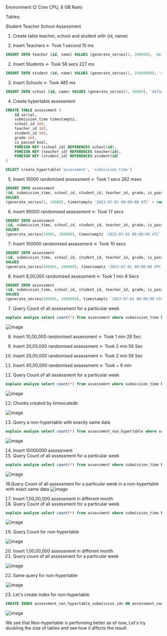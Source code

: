 Environment (2 Core CPU, 8 GB Ram)

Tables:

Student
Teacher
School
Assessment

1. Create table teacher, school and student with (id, name)

1. Insert Teachers <- Took 1 second 15 ms

```sql
INSERT INTO teacher (id, name) VALUES (generate_series(1, 200000), 'default')
```

2. Insert Students <- Took 58 secs 227 ms

```sql
INSERT INTO student (id, name) VALUES (generate_series(1, 10000000), 'default')
```

3. Insert Schools <- Took 485 ms

```sql
INSERT INTO school (id, name) VALUES (generate_series(1, 50000), 'default')
```

4. Create hypertable assessment

```sql
CREATE TABLE assessment (
	id serial,
	submission_time timestamptz,
	school_id int,
	teacher_id int,
	student_id int,
	grade int,
	is_passed bool,
	FOREIGN KEY (school_id) REFERENCES school(id),
	FOREIGN KEY (teacher_id) REFERENCES teacher(id),
	FOREIGN KEY (student_id) REFERENCES student(id)
)

SELECT create_hypertable('assessment', 'submission_time')
```
5. Insert 10000 randomised assessment <- Took 1 secs 282 msec

```sql
INSERT INTO assessment 
(id, submission_time, school_id, student_id, teacher_id, grade, is_passed) 
VALUES 
(generate_series(1, 10000), timestamptz '2023-07-01 00:00:00 UTC' + random() * INTERVAL '30 days', floor(random() * 50000) + 1, floor(random() * 10000000) + 1, floor(random() * 200000) + 1, floor(random() * 3) + 1, RANDOM()::INT::BOOLEAN);
```

6. Insert 90000 randomised assessment <- Took 17 secs

```sql
INSERT INTO assessment 
(id, submission_time, school_id, student_id, teacher_id, grade, is_passed) 
VALUES 
(generate_series(10001, 100000), timestamptz '2023-07-01 00:00:00 UTC' + random() * INTERVAL '30 days', floor(random() * 50000) + 1, floor(random() * 10000000) + 1, floor(random() * 200000) + 1, floor(random() * 3) + 1, RANDOM()::INT::BOOLEAN);
```

7. Insert 100000 randomised assessment <- Took 10 secs

```sql
INSERT INTO assessment 
(id, submission_time, school_id, student_id, teacher_id, grade, is_passed) 
VALUES 
(generate_series(100001, 200000), timestamptz '2023-07-01 00:00:00 UTC' + random() * INTERVAL '30 days', floor(random() * 50000) + 1, floor(random() * 10000000) + 1, floor(random() * 200000) + 1, floor(random() * 3) + 1, RANDOM()::INT::BOOLEAN);
```

8. Insert 8,00,000 randomised assessment <- Took 1 min 8 Secs

```sql
INSERT INTO assessment 
(id, submission_time, school_id, student_id, teacher_id, grade, is_passed) 
VALUES 
(generate_series(200001, 1000000), timestamptz '2023-07-01 00:00:00 UTC' + random() * INTERVAL '30 days', floor(random() * 50000) + 1, floor(random() * 10000000) + 1, floor(random() * 200000) + 1, floor(random() * 3) + 1, RANDOM()::INT::BOOLEAN);
```

7. Query Count of all assessment for a particular week

```sql
explain analyze select count(*) from assessment where submission_time between '2023-07-03' and '2023-07-09';
```

![image](https://github.com/singhalkarun/postgresql-benchmarks/assets/113603846/0c8fe693-e6aa-4c56-bb27-34787bbf5db5)

8. Insert 10,00,000 randomised assessment <- Took 1 min 28 Sec
9. Insert 20,00,000 randomised assessment <- Took 2 min 56 Sec
10. Insert 20,00,000 randomised assessment <- Took 2 min 56 Sec
10. Insert 40,00,000 randomised assessment <- Took ~ 6 min

11. Query Count of all assessment for a particular week

```sql
explain analyze select count(*) from assessment where submission_time between '2023-07-03' and '2023-07-09';
```

![image](https://github.com/singhalkarun/postgresql-benchmarks/assets/113603846/27e22ba0-a530-4b95-8524-839af9e41635)

12. Chunks created by timescaledb

![image](https://github.com/singhalkarun/postgresql-benchmarks/assets/113603846/777e8062-f321-4a93-ac70-fb4b673386cb)

13. Query a non-hypertable with exactly same data

```sql
explain analyze select count(*) from assessment_non_hypertable where submission_time between '2023-07-03' and '2023-07-09';
```

![image](https://github.com/singhalkarun/postgresql-benchmarks/assets/113603846/ddf54fed-b4be-410d-be87-b854a9b3d9d0)

14. Insert 10000000 assessment
15. Query Count of all assessment for a particular week

```sql
explain analyze select count(*) from assessment where submission_time between '2023-07-03' and '2023-07-09';
```

![image](https://github.com/singhalkarun/postgresql-benchmarks/assets/113603846/339e88ac-26df-4660-b09a-44e8a495cb66)

16.Query Count of all assessment for a particular week in a non-hypertable with exact same data
![image](https://github.com/singhalkarun/postgresql-benchmarks/assets/113603846/4f9327f2-8e23-4c8d-8ca9-9f1f50935cbf)

17. Insert 1,00,00,000 assessment in different month
18. Query Count of all assessment for a particular week

```sql
explain analyze select count(*) from assessment where submission_time between '2023-07-03' and '2023-07-09';
```

![image](https://github.com/singhalkarun/postgresql-benchmarks/assets/113603846/546f0a1d-0136-455f-9ccd-e02ed79cfb09)

19. Query Count for non-hypertable

![image](https://github.com/singhalkarun/postgresql-benchmarks/assets/113603846/97ad8d2a-5519-491e-94b0-3c78ab4aa83d)

20. Insert 1,00,00,000 assessment in different month
21. Query count of all assessment for a particular week

![image](https://github.com/singhalkarun/postgresql-benchmarks/assets/113603846/b38b45b6-d68e-4a24-b99a-3dd9732c6e9f)

22. Same query for non-hypertable

![image](https://github.com/singhalkarun/postgresql-benchmarks/assets/113603846/5bfa728f-f838-4557-b716-f61851973c99)

23. Let's create index for non-hypertable

```sql
CREATE INDEX assessment_non_hypertable_submission_idx ON assessment_non_hypertable (submission_time)
```

![image](https://github.com/singhalkarun/postgresql-benchmarks/assets/113603846/348af6a7-9656-498e-b167-9984dc237aa0)

We see that Non-hypertable is performing better as of now, Let's try doubling the size of tables and see how it affects the result.

